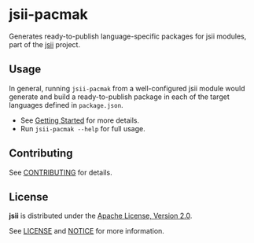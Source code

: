 # jsii-pacmak

Generates ready-to-publish language-specific packages for jsii modules, part of
the [jsii] project.

[jsii]: https://github.com/aws/jsii

## Usage

In general, running `jsii-pacmak` from a well-configured jsii module would generate and
build a ready-to-publish package in each of the target languages defined in `package.json`.

* See [Getting Started](https://github.com/aws/jsii/blob/master/README.md#getting-started) for more details.
* Run `jsii-pacmak --help` for full usage.

## Contributing

See [CONTRIBUTING](https://github.com/aws/jsii/blob/master/CONTRIBUTING.md)
for details.

## License

__jsii__ is distributed under the
[Apache License, Version 2.0](https://www.apache.org/licenses/LICENSE-2.0).

See [LICENSE](./LICENSE) and [NOTICE](./NOTICE) for more information.

